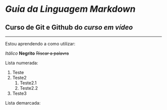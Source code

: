 # _Guia da Linguagem Markdown_

## Curso de Git e Github do *curso em vídeo*
---

Estou aprendendo a como utilizar:

*Itálico*
**Negrito**
~~Riscar a palavra~~

Lista numerada:
1. Teste
0. Teste2
   1. Teste2.1
   2. Teste2.2
1. Teste3


Lista demarcada:
